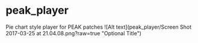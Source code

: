 # peak_player
Pie chart style player for PEAK patches
![Alt text](peak_player/Screen Shot 2017-03-25 at 21.04.08.png?raw=true "Optional Title")

